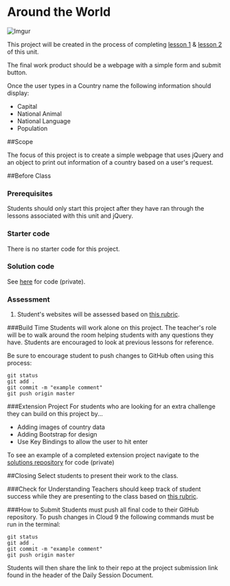 # Around the World

![Imgur](http://i.imgur.com/St9vbtbm.png)

This project will be created in the process of completing [lesson 1](https://github.com/ScriptEdcurriculum/curriculum2015/tree/master/units/14-javascript2_2/lessons/1-hash) & [lesson 2](https://github.com/ScriptEdcurriculum/curriculum2015/tree/master/units/14-javascript2_2/lessons/2-hashes) of this unit.

The final work product should be a webpage with a simple form and submit button. 

Once the user types in a Country name the following information should display:

* Capital
* National Animal
* National Language
* Population 

##Scope

The focus of this project is to create a simple webpage that uses jQuery and an object to print out information of a country based on a user's request.


##Before Class

### Prerequisites
Students should only start this project after they have ran through the lessons associated with this unit and jQuery.

### Starter code

There is no starter code for this project.

### Solution code

See [here](https://github.com/ScriptEdcurriculum/solutions2015/tree/master/year1/14-javascript2_2/project-aroundTheWorld) for code (private).

### Assessment

1. Student's websites will be assessed based on [this rubric](https://docs.google.com/spreadsheets/d/1rSyrqf3E3knsAu-G7bdrI9JrSC5eOpuADYrTD8H4Kfg/edit?usp=sharing).
 
###Build Time
Students will work alone on this project. The teacher's role will be to walk around the room helping students with any questions they have. Students are encouraged to look at previous lessons for reference.

Be sure to encourage student to push changes to GitHub often using this process:

`git status`  
`git add .`  
`git commit -m "example comment"`  
`git push origin master`

###Extension Project
For students who are looking for an extra challenge they can build on this project by...

* Adding images of country data
* Adding Bootstrap for design
* Use Key Bindings to allow the user to hit enter

To see an example of a completed extension project navigate to the [solutions repository](https://github.com/ScriptEdcurriculum/solutions2015/tree/master/14-javascript2_2/lessons/3-project) for code (private)

##Closing
Select students to present their work to the class.

###Check for Understanding
Teachers should keep track of student success while they are presenting to the class based on [this rubric](https://docs.google.com/spreadsheets/d/1rSyrqf3E3knsAu-G7bdrI9JrSC5eOpuADYrTD8H4Kfg/edit?usp=sharing).

###How to Submit
Students must push all final code to their GitHub repository. To push changes in Cloud 9 the following commands must be run in the terminal:

`git status`  
`git add .`  
`git commit -m "example comment"`  
`git push origin master`  
 
Students will then share the link to their repo at the project submission link found in the header of the Daily Session Document.

